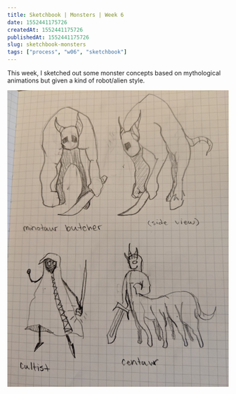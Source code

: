 ```yaml
---
title: Sketchbook | Monsters | Week 6
date: 1552441175726
createdAt: 1552441175726
publishedAt: 1552441175726
slug: sketchbook-monsters
tags: ["process", "w06", "sketchbook"]
---
```


This week, I sketched out some monster concepts based on mythological animations but given a kind of robot/alien style.

![](./Sketches.jpg)
